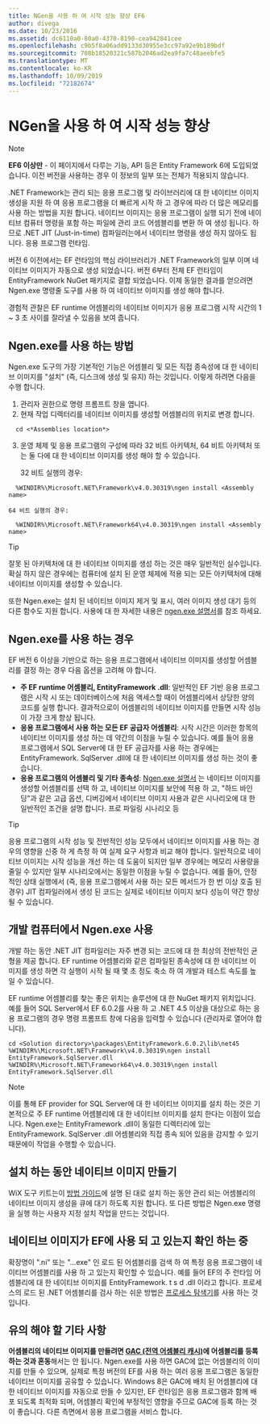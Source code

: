 ```yaml
---
title: NGen을 사용 하 여 시작 성능 향상 EF6
author: divega
ms.date: 10/23/2016
ms.assetid: dc6110a0-80a0-4370-8190-cea942841cee
ms.openlocfilehash: c9b5f8a06add9133d30955e3cc97a92e9b189bdf
ms.sourcegitcommit: 708b18520321c587b2046ad2ea9fa7c48aeebfe5
ms.translationtype: MT
ms.contentlocale: ko-KR
ms.lasthandoff: 10/09/2019
ms.locfileid: "72182674"
---
```

# <a name="improving-startup-performance-with-ngen"></a>NGen을 사용 하 여 시작 성능 향상
> [!NOTE]
> **EF6 이상만** - 이 페이지에서 다루는 기능, API 등은 Entity Framework 6에 도입되었습니다. 이전 버전을 사용하는 경우 이 정보의 일부 또는 전체가 적용되지 않습니다.  

.NET Framework는 관리 되는 응용 프로그램 및 라이브러리에 대 한 네이티브 이미지 생성을 지원 하 여 응용 프로그램을 더 빠르게 시작 하 고 경우에 따라 더 많은 메모리를 사용 하는 방법을 지원 합니다. 네이티브 이미지는 응용 프로그램이 실행 되기 전에 네이티브 컴퓨터 명령을 포함 하는 파일에 관리 코드 어셈블리를 변환 하 여 생성 됩니다. 하므로 .NET JIT (Just-in-time) 컴파일러는에서 네이티브 명령을 생성 하지 않아도 됩니다. 응용 프로그램 런타임.  

버전 6 이전에서는 EF 런타임의 핵심 라이브러리가 .NET Framework의 일부 이며 네이티브 이미지가 자동으로 생성 되었습니다. 버전 6부터 전체 EF 런타임이 EntityFramework NuGet 패키지로 결합 되었습니다. 이제 동일한 결과를 얻으려면 Ngen.exe 명령줄 도구를 사용 하 여 네이티브 이미지를 생성 해야 합니다.  

경험적 관찰은 EF runtime 어셈블리의 네이티브 이미지가 응용 프로그램 시작 시간의 1 ~ 3 초 사이를 잘라낼 수 있음을 보여 줍니다.  

## <a name="how-to-use-ngenexe"></a>Ngen.exe를 사용 하는 방법  

Ngen.exe 도구의 가장 기본적인 기능은 어셈블리 및 모든 직접 종속성에 대 한 네이티브 이미지를 "설치" (즉, 디스크에 생성 및 유지) 하는 것입니다. 이렇게 하려면 다음을 수행 합니다.  

1. 관리자 권한으로 명령 프롬프트 창을 엽니다.  
2. 현재 작업 디렉터리를 네이티브 이미지를 생성할 어셈블리의 위치로 변경 합니다.  

  ``` console
    cd <*Assemblies location*>  
  ```
3. 운영 체제 및 응용 프로그램의 구성에 따라 32 비트 아키텍처, 64 비트 아키텍처 또는 둘 다에 대 한 네이티브 이미지를 생성 해야 할 수 있습니다.  

    32 비트 실행의 경우:  
  ``` console
    %WINDIR%\Microsoft.NET\Framework\v4.0.30319\ngen install <Assembly name>  
  ```
    64 비트 실행의 경우:
  ``` console
    %WINDIR%\Microsoft.NET\Framework64\v4.0.30319\ngen install <Assembly name>  
  ```

> [!TIP]
> 잘못 된 아키텍처에 대 한 네이티브 이미지를 생성 하는 것은 매우 일반적인 실수입니다. 확실 하지 않은 경우에는 컴퓨터에 설치 된 운영 체제에 적용 되는 모든 아키텍처에 대해 네이티브 이미지를 생성할 수 있습니다.  

또한 Ngen.exe는 설치 된 네이티브 이미지 제거 및 표시, 여러 이미지 생성 대기 등의 다른 함수도 지원 합니다. 사용에 대 한 자세한 내용은 [ngen.exe 설명서](https://msdn.microsoft.com/library/6t9t5wcf.aspx)를 참조 하세요.  

## <a name="when-to-use-ngenexe"></a>Ngen.exe를 사용 하는 경우  

EF 버전 6 이상을 기반으로 하는 응용 프로그램에서 네이티브 이미지를 생성할 어셈블리를 결정 하는 경우 다음 옵션을 고려해 야 합니다.  

- **주 EF runtime 어셈블리, EntityFramework .dll**: 일반적인 EF 기반 응용 프로그램은 시작 시 또는 데이터베이스에 처음 액세스할 때이 어셈블리에서 상당한 양의 코드를 실행 합니다. 결과적으로이 어셈블리의 네이티브 이미지를 만들면 시작 성능이 가장 크게 향상 됩니다.  
- **응용 프로그램에서 사용 하는 모든 EF 공급자 어셈블리**: 시작 시간은 이러한 항목의 네이티브 이미지를 생성 하는 데 약간의 이점을 누릴 수 있습니다. 예를 들어 응용 프로그램에서 SQL Server에 대 한 EF 공급자를 사용 하는 경우에는 EntityFramework. SqlServer .dll에 대 한 네이티브 이미지를 생성 하는 것이 좋습니다.  
- **응용 프로그램의 어셈블리 및 기타 종속성**: [Ngen.exe 설명서](https://msdn.microsoft.com/library/6t9t5wcf.aspx) 는 네이티브 이미지를 생성할 어셈블리를 선택 하 고, 네이티브 이미지를 보안에 적용 하 고, "하드 바인딩"과 같은 고급 옵션, 디버깅에서 네이티브 이미지 사용과 같은 시나리오에 대 한 일반적인 조건을 설명 합니다. 프로 파일링 시나리오 등  

> [!TIP]
> 응용 프로그램의 시작 성능 및 전반적인 성능 모두에서 네이티브 이미지를 사용 하는 경우의 영향을 신중 하 게 측정 하 여 실제 요구 사항과 비교 해야 합니다. 일반적으로 네이티브 이미지는 시작 성능을 개선 하는 데 도움이 되지만 일부 경우에는 메모리 사용량을 줄일 수 있지만 일부 시나리오에서는 동일한 이점을 누릴 수 없습니다. 예를 들어, 안정적인 상태 실행에서 (즉, 응용 프로그램에서 사용 하는 모든 메서드가 한 번 이상 호출 된 경우) JIT 컴파일러에서 생성 된 코드는 실제로 네이티브 이미지 보다 성능이 약간 향상 될 수 있습니다.  

## <a name="using-ngenexe-in-a-development-machine"></a>개발 컴퓨터에서 Ngen.exe 사용  

개발 하는 동안 .NET JIT 컴파일러는 자주 변경 되는 코드에 대 한 최상의 전반적인 균형을 제공 합니다. EF runtime 어셈블리와 같은 컴파일된 종속성에 대 한 네이티브 이미지를 생성 하면 각 실행이 시작 될 때 몇 초 정도 축소 하 여 개발과 테스트 속도를 높일 수 있습니다.  

EF runtime 어셈블리를 찾는 좋은 위치는 솔루션에 대 한 NuGet 패키지 위치입니다. 예를 들어 SQL Server에서 EF 6.0.2를 사용 하 고 .NET 4.5 이상을 대상으로 하는 응용 프로그램의 경우 명령 프롬프트 창에 다음을 입력할 수 있습니다 (관리자로 열어야 합니다).  

```console
cd <Solution directory>\packages\EntityFramework.6.0.2\lib\net45
%WINDIR%\Microsoft.NET\Framework\v4.0.30319\ngen install EntityFramework.SqlServer.dll
%WINDIR%\Microsoft.NET\Framework64\v4.0.30319\ngen install EntityFramework.SqlServer.dll
```  

> [!NOTE]
> 이를 통해 EF provider for SQL Server에 대 한 네이티브 이미지를 설치 하는 것은 기본적으로 주 EF runtime 어셈블리에 대 한 네이티브 이미지를 설치 한다는 이점이 있습니다. Ngen.exe는 EntityFramework .dll이 동일한 디렉터리에 있는 EntityFramework. SqlServer .dll 어셈블리와 직접 종속 되어 있음을 감지할 수 있기 때문에이 작업을 수행할 수 있습니다.  

## <a name="creating-native-images-during-setup"></a>설치 하는 동안 네이티브 이미지 만들기  

WiX 도구 키트는이 [방법 가이드](https://wixtoolset.org/documentation/manual/v3/howtos/files_and_registry/ngen_managed_assemblies.html)에 설명 된 대로 설치 하는 동안 관리 되는 어셈블리의 네이티브 이미지 생성을 큐에 대기 하도록 지원 합니다. 또 다른 방법은 Ngen.exe 명령을 실행 하는 사용자 지정 설치 작업을 만드는 것입니다.  

## <a name="verifying-that-native-images-are-being-used-for-ef"></a>네이티브 이미지가 EF에 사용 되 고 있는지 확인 하는 중  

확장명이 ".ni" 또는 "...exe" 인 로드 된 어셈블리를 검색 하 여 특정 응용 프로그램이 네이티브 어셈블리를 사용 하 고 있는지 확인할 수 있습니다. 예를 들어 EF의 주 런타임 어셈블리에 대 한 네이티브 이미지를 EntityFramework. t s d .dll 이라고 합니다. 프로세스의 로드 된 .NET 어셈블리를 검사 하는 쉬운 방법은 [프로세스 탐색기](https://technet.microsoft.com/sysinternals/bb896653)를 사용 하는 것입니다.  

## <a name="other-things-to-be-aware-of"></a>유의 해야 할 기타 사항  

**어셈블리의 네이티브 이미지를 만들려면 [GAC (전역 어셈블리 캐시)](https://msdn.microsoft.com/library/yf1d93sz.aspx)에 어셈블리를 등록 하는 것과 혼동**해서는 안 됩니다. Ngen.exe를 사용 하면 GAC에 없는 어셈블리의 이미지를 만들 수 있으며, 실제로 특정 버전의 EF를 사용 하는 여러 응용 프로그램은 동일한 네이티브 이미지를 공유할 수 있습니다. Windows 8은 GAC에 배치 된 어셈블리에 대 한 네이티브 이미지를 자동으로 만들 수 있지만, EF 런타임은 응용 프로그램과 함께 배포 되도록 최적화 되며, 어셈블리 확인에 부정적인 영향을 주므로 GAC에 등록 하는 것이 좋습니다. 다른 측면에서 응용 프로그램을 서비스 합니다.  
